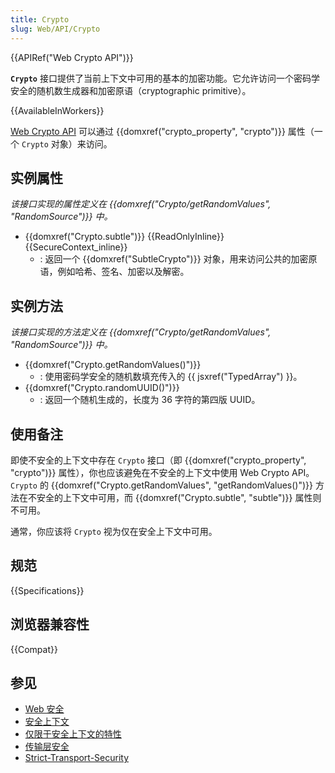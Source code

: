 ```yaml
---
title: Crypto
slug: Web/API/Crypto
---
```


{{APIRef("Web Crypto API")}}

**`Crypto`** 接口提供了当前上下文中可用的基本的加密功能。它允许访问一个密码学安全的随机数生成器和加密原语（cryptographic primitive）。

{{AvailableInWorkers}}

[Web Crypto API](/zh-CN/docs/Web/API/Web_Crypto_API) 可以通过 {{domxref("crypto_property", "crypto")}} 属性（一个 `Crypto` 对象）来访问。

## 实例属性

_该接口实现的属性定义在 {{domxref("Crypto/getRandomValues", "RandomSource")}} 中。_

- {{domxref("Crypto.subtle")}} {{ReadOnlyInline}} {{SecureContext_inline}}
  - : 返回一个 {{domxref("SubtleCrypto")}} 对象，用来访问公共的加密原语，例如哈希、签名、加密以及解密。

## 实例方法

_该接口实现的方法定义在 {{domxref("Crypto/getRandomValues", "RandomSource")}} 中。_

- {{domxref("Crypto.getRandomValues()")}}
  - : 使用密码学安全的随机数填充传入的 {{ jsxref("TypedArray") }}。
- {{domxref("Crypto.randomUUID()")}}
  - : 返回一个随机生成的，长度为 36 字符的第四版 UUID。

## 使用备注

即使不安全的上下文中存在 `Crypto` 接口（即 {{domxref("crypto_property", "crypto")}} 属性），你也应该避免在不安全的上下文中使用 Web Crypto API。`Crypto` 的 {{domxref("Crypto.getRandomValues", "getRandomValues()")}} 方法在不安全的上下文中可用，而 {{domxref("Crypto.subtle", "subtle")}} 属性则不可用。

通常，你应该将 `Crypto` 视为仅在安全上下文中可用。

## 规范

{{Specifications}}

## 浏览器兼容性

{{Compat}}

## 参见

- [Web 安全](/zh-CN/docs/Web/Security)
- [安全上下文](/zh-CN/docs/Web/Security/Secure_Contexts)
- [仅限于安全上下文的特性](/zh-CN/docs/Web/Security/Secure_Contexts/features_restricted_to_secure_contexts)
- [传输层安全](/zh-CN/docs/Web/Security/Transport_Layer_Security)
- [Strict-Transport-Security](/zh-CN/docs/Web/HTTP/Headers/Strict-Transport-Security)
